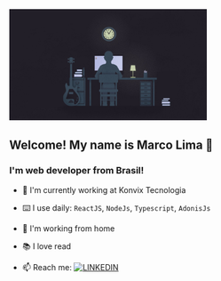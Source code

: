 <a href='https://www.linkedin.com/in/maurelima/'>
  <img src="https://github.com/Maurelima/Maurelima/blob/master/assets/wp7664490.jpg?raw=true" height='200' widht='800' alt="Marco Lima" />
</a>

## Welcome! My name is Marco Lima 🤝
### I'm web developer from Brasil!



- 🏦 I'm currently working at Konvix Tecnologia
- ⌨️ I use daily: `ReactJS`, `NodeJs`, `Typescript`, `AdonisJs`
- 🏡 I'm working from home
- 📚 I love read

- 📫 Reach me: [![LINKEDIN](https://img.shields.io/badge/Linkedin-black?style=for-the-badge&logo=linkedin)](https://www.linkedin.com/in/maurelima/)
